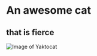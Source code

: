 # An awesome cat

## that is fierce
![Image of Yaktocat](https://octodex.github.com/images/yaktocat.png)
